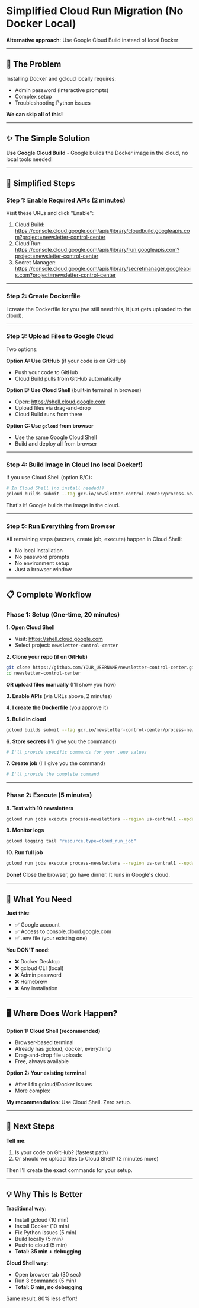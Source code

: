 # Simplified Cloud Run Migration (No Docker Local)

**Alternative approach**: Use Google Cloud Build instead of local Docker

---

## 🎯 The Problem

Installing Docker and gcloud locally requires:
- Admin password (interactive prompts)
- Complex setup
- Troubleshooting Python issues

**We can skip all of this!**

---

## ✨ The Simple Solution

**Use Google Cloud Build** - Google builds the Docker image in the cloud, no local tools needed!

---

## 🚀 Simplified Steps

### Step 1: Enable Required APIs (2 minutes)

Visit these URLs and click "Enable":
1. Cloud Build: https://console.cloud.google.com/apis/library/cloudbuild.googleapis.com?project=newsletter-control-center
2. Cloud Run: https://console.cloud.google.com/apis/library/run.googleapis.com?project=newsletter-control-center
3. Secret Manager: https://console.cloud.google.com/apis/library/secretmanager.googleapis.com?project=newsletter-control-center

---

### Step 2: Create Dockerfile

I create the Dockerfile for you (we still need this, it just gets uploaded to the cloud).

---

### Step 3: Upload Files to Google Cloud

Two options:

**Option A: Use GitHub** (if your code is on GitHub)
- Push your code to GitHub
- Cloud Build pulls from GitHub automatically

**Option B: Use Cloud Shell** (built-in terminal in browser)
- Open: https://shell.cloud.google.com
- Upload files via drag-and-drop
- Cloud Build runs from there

**Option C: Use `gcloud` from browser**
- Use the same Google Cloud Shell
- Build and deploy all from browser

---

### Step 4: Build Image in Cloud (no local Docker!)

If you use Cloud Shell (option B/C):

```bash
# In Cloud Shell (no install needed!)
gcloud builds submit --tag gcr.io/newsletter-control-center/process-newsletters:latest
```

That's it! Google builds the image in the cloud.

---

### Step 5: Run Everything from Browser

All remaining steps (secrets, create job, execute) happen in Cloud Shell:
- No local installation
- No password prompts  
- No environment setup
- Just a browser window

---

## 📋 Complete Workflow

### Phase 1: Setup (One-time, 20 minutes)

**1. Open Cloud Shell**
- Visit: https://shell.cloud.google.com
- Select project: `newsletter-control-center`

**2. Clone your repo (if on GitHub)**
```bash
git clone https://github.com/YOUR_USERNAME/newsletter-control-center.git
cd newsletter-control-center
```

**OR upload files manually** (I'll show you how)

**3. Enable APIs** (via URLs above, 2 minutes)

**4. I create the Dockerfile** (you approve it)

**5. Build in cloud**
```bash
gcloud builds submit --tag gcr.io/newsletter-control-center/process-newsletters:latest
```

**6. Store secrets** (I'll give you the commands)
```bash
# I'll provide specific commands for your .env values
```

**7. Create job** (I'll give you the command)
```bash
# I'll provide the complete command
```

---

### Phase 2: Execute (5 minutes)

**8. Test with 10 newsletters**
```bash
gcloud run jobs execute process-newsletters --region us-central1 --update-env-vars PROCESS_LIMIT=10
```

**9. Monitor logs**
```bash
gcloud logging tail "resource.type=cloud_run_job"
```

**10. Run full job**
```bash
gcloud run jobs execute process-newsletters --region us-central1 --update-env-vars PROCESS_LIMIT=73000
```

**Done!** Close the browser, go have dinner. It runs in Google's cloud.

---

## 🎯 What You Need

**Just this**:
- ✅ Google account
- ✅ Access to console.cloud.google.com
- ✅ .env file (your existing one)

**You DON'T need**:
- ❌ Docker Desktop
- ❌ gcloud CLI (local)
- ❌ Admin password
- ❌ Homebrew
- ❌ Any installation

---

## 🖥️ Where Does Work Happen?

**Option 1: Cloud Shell (recommended)**
- Browser-based terminal
- Already has gcloud, docker, everything
- Drag-and-drop file uploads
- Free, always available

**Option 2: Your existing terminal**
- After I fix gcloud/Docker issues
- More complex

**My recommendation**: Use Cloud Shell. Zero setup.

---

## 📝 Next Steps

**Tell me**:
1. Is your code on GitHub? (fastest path)
2. Or should we upload files to Cloud Shell? (2 minutes more)

Then I'll create the exact commands for your setup.

---

## 💡 Why This Is Better

**Traditional way**:
- Install gcloud (10 min)
- Install Docker (10 min)  
- Fix Python issues (5 min)
- Build locally (5 min)
- Push to cloud (5 min)
- **Total: 35 min + debugging**

**Cloud Shell way**:
- Open browser tab (30 sec)
- Run 3 commands (5 min)
- **Total: 6 min, no debugging**

Same result, 80% less effort!

